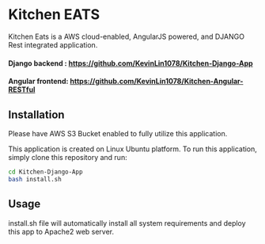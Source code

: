 # Kitchen EATS 
Kitchen Eats is a AWS cloud-enabled, AngularJS powered, and DJANGO Rest integrated application.
#### Django backend : https://github.com/KevinLin1078/Kitchen-Django-App
#### Angular frontend: https://github.com/KevinLin1078/Kitchen-Angular-RESTful


## Installation

Please have AWS S3 Bucket enabled to fully utilize this application.

This application is created on Linux Ubuntu platform. To run this application, simply clone this repository and run:

```bash
cd Kitchen-Django-App
bash install.sh
```

## Usage

install.sh file will automatically install all system requirements and deploy this app to Apache2 web server. 

